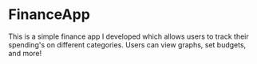 # FinanceApp
This is a simple finance app I developed which allows users to track their spending's on different categories. Users can view graphs, set budgets, and more!
